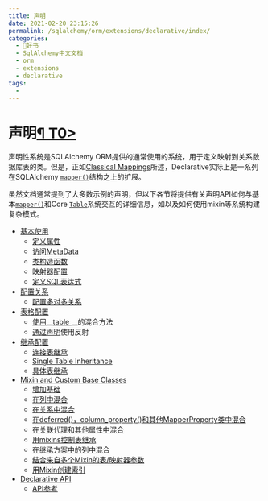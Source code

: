 ```yaml
---
title: 声明
date: 2021-02-20 23:15:26
permalink: /sqlalchemy/orm/extensions/declarative/index/
categories:
  - 📖好书
  - SqlAlchemy中文文档
  - orm
  - extensions
  - declarative
tags:
  - 
---
```

声明[¶ T0\>](#declarative "Permalink to this headline")
=======================================================

声明性系统是SQLAlchemy
ORM提供的通常使用的系统，用于定义映射到关系数据库表的类。但是，正如[Classical
Mappings](mapping_styles.html#classical-mapping)所述，Declarative实际上是一系列在SQLAlchemy
[`mapper()`](mapping_api.html#sqlalchemy.orm.mapper "sqlalchemy.orm.mapper")结构之上的扩展。

虽然文档通常提到了大多数示例的声明，但以下各节将提供有关声明API如何与基本[`mapper()`](mapping_api.html#sqlalchemy.orm.mapper "sqlalchemy.orm.mapper")和Core
[`Table`](core_metadata.html#sqlalchemy.schema.Table "sqlalchemy.schema.Table")系统交互的详细信息，如以及如何使用mixin等系统构建复杂模式。

-   [基本使用](basic_use.html)
    -   [定义属性](basic_use.html#defining-attributes)
    -   [访问MetaData](basic_use.html#accessing-the-metadata)
    -   [类构造函数](basic_use.html#class-constructor)
    -   [映射器配置](basic_use.html#mapper-configuration)
    -   [定义SQL表达式](basic_use.html#defining-sql-expressions)
-   [配置关系](relationships.html)
    -   [配置多对多关系](relationships.html#configuring-many-to-many-relationships)
-   [表格配置](table_config.html)
    -   [使用\_\_table
        \_\_](table_config.html#using-a-hybrid-approach-with-table)的混合方法
    -   [通过声明](table_config.html#using-reflection-with-declarative)使用反射
-   [继承配置](inheritance.html)
    -   [连接表继承](inheritance.html#joined-table-inheritance)
    -   [Single Table
        Inheritance](inheritance.html#single-table-inheritance)
    -   [具体表继承](inheritance.html#concrete-table-inheritance)
-   [Mixin and Custom Base Classes](mixins.html)
    -   [增加基础](mixins.html#augmenting-the-base)
    -   [在列中混合](mixins.html#mixing-in-columns)
    -   [在关系中混合](mixins.html#mixing-in-relationships)
    -   [在deferred()，column\_property()和其他MapperProperty类中混合](mixins.html#mixing-in-deferred-column-property-and-other-mapperproperty-classes)
    -   [在关联代理和其他属性中混合](mixins.html#mixing-in-association-proxy-and-other-attributes)
    -   [用mixins控制表继承](mixins.html#controlling-table-inheritance-with-mixins)
    -   [在继承方案中的列中混合](mixins.html#mixing-in-columns-in-inheritance-scenarios)
    -   [结合来自多个Mixin的表/映射器参数](mixins.html#combining-table-mapper-arguments-from-multiple-mixins)
    -   [用Mixin创建索引](mixins.html#creating-indexes-with-mixins)
-   [Declarative API](api.html)
    -   [API参考](api.html#api-reference)

